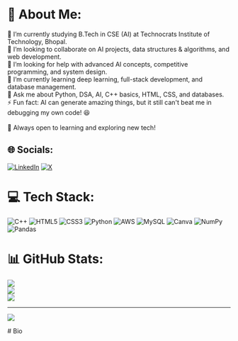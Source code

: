 # 💫 About Me:
🔭 I’m currently studying B.Tech in CSE (AI) at Technocrats Institute of Technology, Bhopal.<br>👯 I’m looking to collaborate on AI projects, data structures & algorithms, and web development.<br>🤝 I’m looking for help with advanced AI concepts, competitive programming, and system design.<br>🌱 I’m currently learning deep learning, full-stack development, and database management.<br>💬 Ask me about Python, DSA, AI, C++ basics, HTML, CSS, and databases.<br>⚡ Fun fact: AI can generate amazing things, but it still can't beat me in debugging my own code! 😆<br><br>🚀 Always open to learning and exploring new tech!


## 🌐 Socials:
[![LinkedIn](https://img.shields.io/badge/LinkedIn-%230077B5.svg?logo=linkedin&logoColor=white)](https://linkedin.com/in/harshitfarkare) [![X](https://img.shields.io/badge/X-black.svg?logo=X&logoColor=white)](https://x.com/harshitfarkare) 

# 💻 Tech Stack:
![C++](https://img.shields.io/badge/c++-%2300599C.svg?style=for-the-badge&logo=c%2B%2B&logoColor=white) ![HTML5](https://img.shields.io/badge/html5-%23E34F26.svg?style=for-the-badge&logo=html5&logoColor=white) ![CSS3](https://img.shields.io/badge/css3-%231572B6.svg?style=for-the-badge&logo=css3&logoColor=white) ![Python](https://img.shields.io/badge/python-3670A0?style=for-the-badge&logo=python&logoColor=ffdd54) ![AWS](https://img.shields.io/badge/AWS-%23FF9900.svg?style=for-the-badge&logo=amazon-aws&logoColor=white) ![MySQL](https://img.shields.io/badge/mysql-4479A1.svg?style=for-the-badge&logo=mysql&logoColor=white) ![Canva](https://img.shields.io/badge/Canva-%2300C4CC.svg?style=for-the-badge&logo=Canva&logoColor=white) ![NumPy](https://img.shields.io/badge/numpy-%23013243.svg?style=for-the-badge&logo=numpy&logoColor=white) ![Pandas](https://img.shields.io/badge/pandas-%23150458.svg?style=for-the-badge&logo=pandas&logoColor=white)
# 📊 GitHub Stats:
![](https://github-readme-stats.vercel.app/api?username=Farkare18&theme=dark&hide_border=false&include_all_commits=false&count_private=false)<br/>
![](https://github-readme-streak-stats.herokuapp.com/?user=Farkare18&theme=dark&hide_border=false)<br/>
![](https://github-readme-stats.vercel.app/api/top-langs/?username=Farkare18&theme=dark&hide_border=false&include_all_commits=false&count_private=false&layout=compact)

---
[![](https://visitcount.itsvg.in/api?id=Farkare18&icon=0&color=0)](https://visitcount.itsvg.in)

<!-- Proudly created with GPRM ( https://gprm.itsvg.in ) --># Bio

